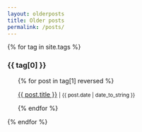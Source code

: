 ```yaml
---
layout: olderposts
title: Older posts
permalink: /posts/
---
```


{% for tag in site.tags %}
  <h3>{{ tag[0] }}</h3>
  <ul>
    {% for post in tag[1] reversed %}
    <p><span><a href="{{ site.baseurl }}{{ post.url }}">{{ post.title }}</a></span>
        <small><span>| {{ post.date | date_to_string }}</span></small></p>
    {% endfor %}
  </ul>
{% endfor %}






